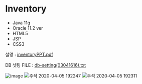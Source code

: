 # Inventory
 - Java 11g
 - Oracle 11.2 ver
 - HTML5
 - JSP
 - CSS3
 
설명 :
[inventoryPPT.pdf](https://github.com/jisoo-ho/DjangoBlog/files/4433348/inventoryPPT.pdf)

DB 셋팅 FILE :
[db-setting(03041616).txt](https://github.com/jisoo-ho/Inventory-project/files/4442553/db-setting.03041616.txt)

![image](https://user-images.githubusercontent.com/61733408/78472324-ca2ac880-7772-11ea-961e-acf46cc17f31.png)
![주석 2020-04-05 192247](https://user-images.githubusercontent.com/61733408/78472340-dadb3e80-7772-11ea-9657-14b2d743e11c.jpg)
![주석 2020-04-05 192311](https://user-images.githubusercontent.com/61733408/78472345-ec244b00-7772-11ea-80fa-d3397bc56fd6.jpg)
